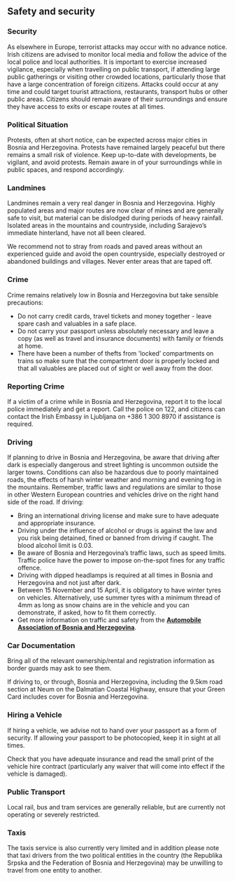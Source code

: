 ## Safety and security

### **Security**

As elsewhere in Europe, terrorist attacks may occur with no advance notice. Irish citizens are advised to monitor local media and follow the advice of the local police and local authorities. It is important to exercise increased vigilance, especially when travelling on public transport, if attending large public gatherings or visiting other crowded locations, particularly those that have a large concentration of foreign citizens. Attacks could occur at any time and could target tourist attractions, restaurants, transport hubs or other public areas. Citizens should remain aware of their surroundings and ensure they have access to exits or escape routes at all times.

### **Political Situation**

Protests, often at short notice, can be expected across major cities in Bosnia and Herzegovina. Protests have remained largely peaceful but there remains a small risk of violence. Keep up-to-date with developments, be vigilant, and avoid protests. Remain aware in of your surroundings while in public spaces, and respond accordingly.

### **Landmines**

Landmines remain a very real danger in Bosnia and Herzegovina. Highly populated areas and major routes are now clear of mines and are generally safe to visit, but material can be dislodged during periods of heavy rainfall. Isolated areas in the mountains and countryside, including Sarajevo’s immediate hinterland, have not all been cleared.

We recommend not to stray from roads and paved areas without an experienced guide and avoid the open countryside, especially destroyed or abandoned buildings and villages. Never enter areas that are taped off.

### **Crime**

Crime remains relatively low in Bosnia and Herzegovina but take sensible precautions:

* Do not carry credit cards, travel tickets and money together - leave spare cash and valuables in a safe place.
* Do not carry your passport unless absolutely necessary and leave a copy (as well as travel and insurance documents) with family or friends at home.
* There have been a number of thefts from 'locked’ compartments on trains so make sure that the compartment door is properly locked and that all valuables are placed out of sight or well away from the door.

### **Reporting Crime**

If a victim of a crime while in Bosnia and Herzegovina, report it to the local police immediately and get a report. Call the police on 122, and citizens can contact the Irish Embassy in Ljubljana on +386 1 300 8970 if assistance is required.

### **Driving**

If planning to drive in Bosnia and Herzegovina, be aware that driving after dark is especially dangerous and street lighting is uncommon outside the larger towns. Conditions can also be hazardous due to poorly maintained roads, the effects of harsh winter weather and morning and evening fog in the mountains. Remember, traffic laws and regulations are similar to those in other Western European countries and vehicles drive on the right hand side of the road. If driving:

* Bring an international driving license and make sure to have adequate and appropriate insurance.
* Driving under the influence of alcohol or drugs is against the law and you risk being detained, fined or banned from driving if caught. The blood alcohol limit is 0.03.
* Be aware of Bosnia and Herzegovina’s traffic laws, such as speed limits. Traffic police have the power to impose on-the-spot fines for any traffic offence.
* Driving with dipped headlamps is required at all times in Bosnia and Herzegovina and not just after dark.
* Between 15 November and 15 April, it is obligatory to have winter tyres on vehicles. Alternatively, use summer tyres with a minimum thread of 4mm as long as snow chains are in the vehicle and you can demonstrate, if asked, how to fit them correctly.
* Get more information on traffic and safety from the [**Automobile Association of Bosnia and Herzegovina**](http://bihamk.ba/).

### **Car Documentation**

Bring all of the relevant ownership/rental and registration information as border guards may ask to see them.

If driving to, or through, Bosnia and Herzegovina, including the 9.5km road section at Neum on the Dalmatian Coastal Highway, ensure that your Green Card includes cover for Bosnia and Herzegovina.

### **Hiring a Vehicle**

If hiring a vehicle, we advise not to hand over your passport as a form of security. If allowing your passport to be photocopied, keep it in sight at all times.

Check that you have adequate insurance and read the small print of the vehicle hire contract (particularly any waiver that will come into effect if the vehicle is damaged).

### **Public Transport**

Local rail, bus and tram services are generally reliable, but are currently not operating or severely restricted.

### **Taxis**

The taxis service is also currently very limited and in addition please note that taxi drivers from the two political entities in the country (the Republika Srpska and the Federation of Bosnia and Herzegovina) may be unwilling to travel from one entity to another.